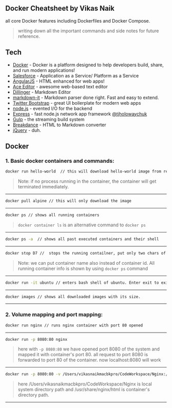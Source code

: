 ## Docker Cheatsheet by Vikas Naik

all core Docker features including Dockerfiles and Docker Compose.

> writing down all the important commands and side notes for future reference.

## Tech

- [Docker] - Docker is a platform designed to help developers build, share, and run modern applications!
- [Salesforce] - Application as a Service/ Platform as a Service
- [AngularJS] - HTML enhanced for web apps!
- [Ace Editor] - awesome web-based text editor
- [Dillinger] - Markdown Editor
- [markdown-it] - Markdown parser done right. Fast and easy to extend.
- [Twitter Bootstrap] - great UI boilerplate for modern web apps
- [node.js] - evented I/O for the backend
- [Express] - fast node.js network app framework [@tjholowaychuk]
- [Gulp] - the streaming build system
- [Breakdance](https://breakdance.github.io/breakdance/) - HTML
to Markdown converter
- [jQuery] - duh.


## Docker
### 1. Basic docker containers and commands:
```sh
docker run hello-world  // this will download hello-world image from remote registry of dockerhub and runs the container.
```
> Note: if no process running in the container, the container will get terminated immediately.
---
```sh
docker pull alpine // this will only download the image
```
---
```sh
docker ps // shows all running containers
```
> `docker container ls` is an alternative command to `docker ps`

---
```sh
docker ps -a  // shows all past executed containers and their shell
```
---
```sh
docker stop D7 //  stops the running contailner, put only two chars of containerID
```
> Note: we can put container name also instead of container id. All running container info is shown by using `docker ps` command
---

```sh
docker run -it ubuntu // enters bash shell of ubuntu. Enter exit to exit the bash shell.
```
---

```sh
docker images // shows all downloaded images with its size.
```
---
### 2. Volume mapping and port mapping:

```sh
docker run nginx // runs nginx container with port 80 opened
```
---
```sh
docker run -p 8080:80 nginx
```
> here with `-p 8080:80` we have opened port 8080 of the system and mapped it with container's port 80. all request to port 8080 is forwarded to port 80 of the container.
> now localhost:8080 will work
---
```sh
docker run -p 8080:80 -v /Users/vikasnaikmacbkpro/CodeWorkspace/Nginx:/usr/share/nginx/html nginx
```
> here /Users/vikasnaikmacbkpro/CodeWorkspace/Nginx is local system directory path and /usr/share/nginx/html is container's directory path.
---




[//]: # (These are reference links used in the body of this note and get stripped out when the markdown processor does its job. There is no need to format nicely because it shouldn't be seen. Thanks SO - http://stackoverflow.com/questions/4823468/store-comments-in-markdown-syntax)

  
   
   [markdown-it]: <https://github.com/markdown-it/markdown-it>
   [Ace Editor]: <http://ace.ajax.org>
   [node.js]: <http://nodejs.org>
   [Twitter Bootstrap]: <http://twitter.github.com/bootstrap/>
   [jQuery]: <http://jquery.com>
   [@tjholowaychuk]: <http://twitter.com/tjholowaychuk>
   [express]: <http://expressjs.com>
   [AngularJS]: <http://angularjs.org>
   [Gulp]: <http://gulpjs.com>
   [Docker]: <https://www.docker.com>
   [Salesforce]: <https://www.salesforce.com>
   [Dillinger]: <https://dillinger.io/>

